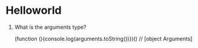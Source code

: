 # Helloworld
1. What is the arguments type?

   (function (){console.log(arguments.toString())})()    // [object Arguments]
